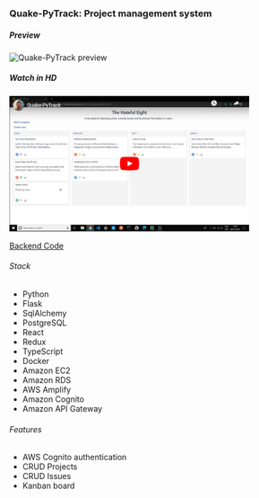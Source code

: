 ### Quake-PyTrack: Project management system


##### Preview

<img src='./pytrack.gif' alt='Quake-PyTrack preview' />



##### Watch in HD

<a href="https://www.youtube.com/watch?v=2734FX6eGbU" 
target="_blank"><img src="./pytrack.png" 
alt="Quake-Track" width="428" height="241" /></a>



[Backend Code](https://github.com/eozgit/pytrack-flask)



###### Stack
-   Python
-   Flask
-   SqlAlchemy
-   PostgreSQL
-   React
-   Redux
-   TypeScript
-   Docker
-   Amazon EC2
-   Amazon RDS
-   AWS Amplify
-   Amazon Cognito
-   Amazon API Gateway



###### Features
-   AWS Cognito authentication
-   CRUD Projects
-   CRUD Issues
-   Kanban board
